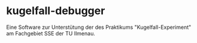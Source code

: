 # kugelfall-debugger
Eine Software zur Unterstütung der des Praktikums "Kugelfall-Experiment" am Fachgebiet SSE der TU Ilmenau.
